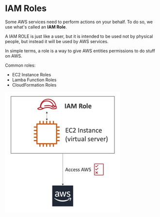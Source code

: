 # IAM Roles

Some AWS services need to perform actions on your behalf. To do so, we use what's called an **IAM Role**. 

A IAM ROLE is just like a user, but it is intended to be used not by physical people, but instead it will be used by AWS services.

In simple terms, a role is a way to give AWS entities permissions to do stuff on AWS.

Common roles:
- EC2 Instance Roles
- Lamba Function Roles
- CloudFormation Roles

![IAM Roles](../../images/iam/iam_role.png)